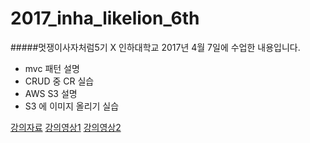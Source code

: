 # 2017_inha_likelion_6th
#####멋쟁이사자처럼5기 X 인하대학교  2017년 4월 7일에 수업한 내용입니다.
- mvc 패턴 설명
- CRUD 중 CR 실습
- AWS S3 설명
- S3 에 이미지 올리기 실습

[강의자료](http://slides.com/mingyunchae/likelion-at-5#/)
[강의영상1](https://www.youtube.com/watch?v=6EeCWhjGcYM&t=966s)
[강의영상2](https://www.youtube.com/watch?v=zorpiL4_QAE)

